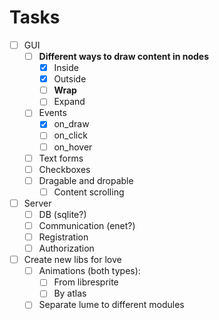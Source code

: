 # Tasks

- [ ] GUI
  - [ ] **Different ways to draw content in nodes**
    - [x] Inside
    - [x] Outside
    - [ ] **Wrap**
    - [ ] Expand
  - [ ] Events
    - [x] on_draw
    - [ ] on_click
    - [ ] on_hover
  - [ ] Text forms
  - [ ] Checkboxes
  - [ ] Dragable and dropable
    - [ ] Content scrolling
- [ ] Server
  - [ ] DB (sqlite?)
  - [ ] Communication (enet?)
  - [ ] Registration
  - [ ] Authorization
- [ ] Create new libs for love
  - [ ] Animations (both types):
    - [ ] From libresprite
    - [ ] By atlas
  - [ ] Separate lume to different modules
